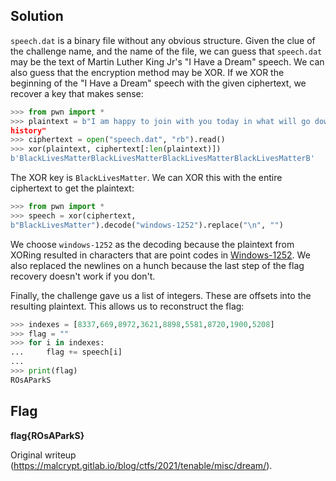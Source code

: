 ## Solution  
`speech.dat` is a binary file without any obvious structure. Given the clue of
the challenge name, and the name of the file, we can guess that `speech.dat`
may be the text of Martin Luther King Jr's "I Have a Dream" speech. We can
also guess that the encryption method may be XOR. If we XOR the beginning of
the "I Have a Dream" speech with the given ciphertext, we recover a key that
makes sense:  
```python  
>>> from pwn import *  
>>> plaintext = b"I am happy to join with you today in what will go down in
history"  
>>> ciphertext = open("speech.dat", "rb").read()  
>>> xor(plaintext, ciphertext[:len(plaintext)])  
b'BlackLivesMatterBlackLivesMatterBlackLivesMatterBlackLivesMatterB'  
```

The XOR key is `BlackLivesMatter`. We can XOR this with the entire ciphertext
to get the plaintext:  
```python  
>>> from pwn import *  
>>> speech = xor(ciphertext,
b"BlackLivesMatter").decode("windows-1252").replace("\n", "")  
```  
We choose `windows-1252` as the decoding because the plaintext from XORing
resulted in characters that are point codes in
[Windows-1252](https://en.wikipedia.org/wiki/Windows-1252). We also replaced
the newlines on a hunch because the last step of the flag recovery doesn't
work if you don't.

Finally, the challenge gave us a list of integers. These are offsets into the
resulting plaintext. This allows us to reconstruct the flag:  
```python  
>>> indexes = [8337,669,8972,3621,8898,5581,8720,1900,5208]  
>>> flag = ""  
>>> for i in indexes:  
...     flag += speech[i]  
...  
>>> print(flag)  
ROsAParkS  
```

## Flag  
**flag{ROsAParkS}**

Original writeup
(https://malcrypt.gitlab.io/blog/ctfs/2021/tenable/misc/dream/).